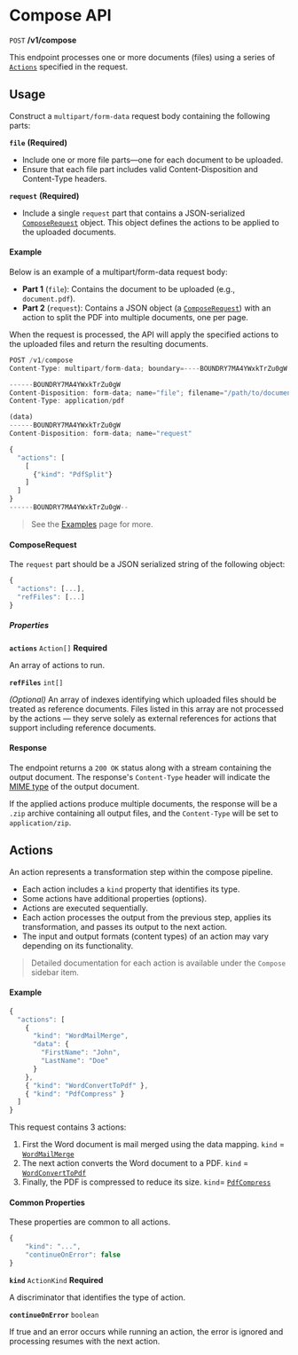 # Compose API

`POST` **/v1/compose**

This endpoint processes one or more documents (files) using a series of [`Actions`](#actions) specified in the request.

## Usage


Construct  a `multipart/form-data` request body containing the following parts:

**`file`** **(Required)**

- Include one or more file parts—one for each document to be uploaded.
- Ensure that each file part includes valid Content-Disposition and Content-Type headers.

**`request`** **(Required)**

- Include a single `request` part that contains a JSON-serialized [`ComposeRequest`](#ComposeRequest) object. This object defines the actions to be applied to the uploaded documents.

#### Example

Below is an example of a multipart/form-data request body:

- **Part 1** (`file`): Contains the document to be uploaded (e.g., `document.pdf`).
- **Part 2** (`request`): Contains a JSON object (a [`ComposeRequest`](#ComposeRequest)) with an action to split the PDF into multiple documents, one per page.

When the request is processed, the API will apply the specified actions to the uploaded files and return the resulting documents.

```js
POST /v1/compose
Content-Type: multipart/form-data; boundary=----BOUNDRY7MA4YWxkTrZu0gW

------BOUNDRY7MA4YWxkTrZu0gW
Content-Disposition: form-data; name="file"; filename="/path/to/document.pdf"
Content-Type: application/pdf

(data)
------BOUNDRY7MA4YWxkTrZu0gW
Content-Disposition: form-data; name="request"

{
  "actions": [
    [
      {"kind": "PdfSplit"}
    ]
  ]
}
------BOUNDRY7MA4YWxkTrZu0gW--
```

> See the [Examples](/compose/examples.md) page for more.

#### ComposeRequest

The `request` part should be a JSON serialized string of the following object:

```js
{
  "actions": [...],
  "refFiles": [...]
}
```

##### Properties

**`actions`** `Action[]` **Required**

An array of actions to run.

**`refFiles`** `int[]`

_(Optional)_ An array of indexes identifying which uploaded files should be treated as reference documents. Files listed in this array are not processed by the actions — they serve solely as external references for actions that support including reference documents.

#### Response

The endpoint returns a `200 OK` status along with a stream containing the output document. The response's `Content-Type` header will indicate the [MIME type](https://developer.mozilla.org/en-US/docs/Web/HTTP/MIME_types) of the output document.

If the applied actions produce multiple documents, the response will be a `.zip` archive containing all output files, and the `Content-Type` will be set to `application/zip`.

## Actions

An action represents a transformation step within the compose pipeline.

- Each action includes a `kind` property that identifies its type.
- Some actions have additional properties (options).
- Actions are executed sequentially.
- Each action processes the output from the previous step, applies its transformation, and passes its output to the next action.
- The input and output formats (content types) of an action may vary depending on its functionality.

> Detailed documentation for each action is available under the `Compose` sidebar item.

#### Example

```js
{
  "actions": [
    {
      "kind": "WordMailMerge",
      "data": {
        "FirstName": "John",
        "LastName": "Doe"
      }
    },
    { "kind": "WordConvertToPdf" },
    { "kind": "PdfCompress" }
  ]
}
```

This request contains 3 actions:

1. First the Word document is mail merged using the data mapping. `kind` = [`WordMailMerge`](/compose/word/MailMergeWordAction.md)
2. The next action converts the Word document to a PDF. `kind` = [`WordConvertToPdf`](/compose/word/ConvertToPdfWordAction.md)
3. Finally, the PDF is compressed to reduce its size. `kind`= [`PdfCompress`](/compose/pdf/CompressPdfAction.md)


#### Common Properties

These properties are common to all actions.

```js
{
    "kind": "...",
    "continueOnError": false
}
```

**`kind`** `ActionKind` **Required**

A discriminator that identifies the type of action.

**`continueOnError`** `boolean`

If true and an error occurs while running an action, the error is ignored and processing resumes with the next action.